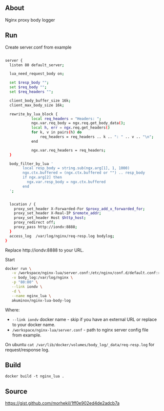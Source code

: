 ## About
Nginx proxy body logger

## Run

Create server.conf from example
```bash

server {
  listen 80 default_server;

  lua_need_request_body on;

  set $resp_body "";
  set $req_body "";
  set $req_headers "";

  client_body_buffer_size 16k;
  client_max_body_size 16k;

  rewrite_by_lua_block {
            local req_headers = "Headers: ";
            ngx.var.req_body = ngx.req.get_body_data();
            local h, err = ngx.req.get_headers()
            for k, v in pairs(h) do
                req_headers = req_headers .. k .. ": " .. v .. "\n";
            end

            ngx.var.req_headers = req_headers;
  }

  body_filter_by_lua '
        local resp_body = string.sub(ngx.arg[1], 1, 1000)
        ngx.ctx.buffered = (ngx.ctx.buffered or "") .. resp_body
        if ngx.arg[2] then
          ngx.var.resp_body = ngx.ctx.buffered
        end
  ';


  location / {
    proxy_set_header X-Forwarded-For $proxy_add_x_forwarded_for;
    proxy_set_header X-Real-IP $remote_addr;
    proxy_set_header Host $http_host;
    proxy_redirect off;
    proxy_pass http://iondv:8888;
  }
  access_log  /var/log/nginx/req-resp.log bodylog;
}

```

Replace http://iondv:8888 to your URL.

Start 
```bash
docker run \
   -v /workspace/nginx-lua/server.conf:/etc/nginx/conf.d/default.conf:ro \
   -v body_log:/var/log/nginx \
   -p "80:80" \
   --link iondv \
   -d \
   --name nginx_lua \
   akuminov/nginx-lua-body-log
```
Where:
* `--link iondv` docker name - skip if you have an external URL or replace to your docker name.
* `/workspace/nginx-lua/server.conf` - path to nginx server config file from example.

On ubuntu `cat /var/lib/docker/volumes/body_log/_data/req-resp.log` for request/response log.

## Build

`docker build -t nginx_lua .`

## Source 
https://gist.github.com/morhekil/1ff0e902ed4de2adcb7a
